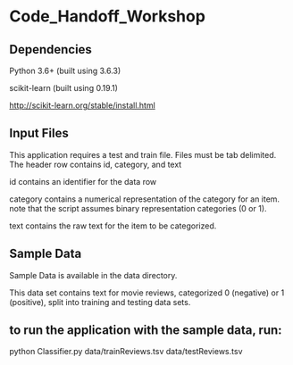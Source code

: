 # Code_Handoff_Workshop

## Dependencies

Python 3.6+ (built using 3.6.3)

scikit-learn (built using 0.19.1)

http://scikit-learn.org/stable/install.html

## Input Files

This application requires a test and train file.
Files must be tab delimited.  
The header row contains id, category, and text

id contains an identifier for the data row

category contains a numerical representation of the category for an item.
note that the script assumes binary representation categories (0 or 1). 

text contains the raw text for the item to be categorized.

## Sample Data

Sample Data is available in the data directory.  

This data set contains text for movie reviews, categorized 0 (negative) or 1 (positive),
split into training and testing data sets.  

## to run the application with the sample data, run:

python Classifier.py data/trainReviews.tsv data/testReviews.tsv


